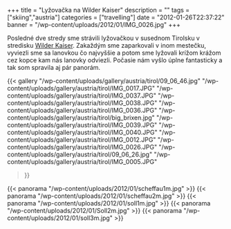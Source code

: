 +++
title = "Lyžovačka na Wilder Kaiser"
description = ""
tags = ["skiing","austria"]
categories = ["travelling"]
date = "2012-01-26T22:37:22"
banner = "/wp-content/uploads/2012/01/IMG_0026.jpg"
+++

Posledné dve stredy sme strávili lyžovačkou v susednom Tirolsku v stredisku <a title="SkiWelt Wilder
Kaiser" href="http://www.skiwelt.at" target="_blank">Wilder Kaiser</a>. Zakaždým sme zaparkovali v inom mestečku, vyviezli sme sa lanovkou čo najvyššie a potom sme lyžovali
krížom krážom cez kopce kam nás lanovky odviezli. Počasie nám vyšlo úplne fantasticky a tak som
spravila aj pár panorám.

{{< gallery
    "/wp-content/uploads/gallery/austria/tirol/09_06_46.jpg"
    "/wp-content/uploads/gallery/austria/tirol/IMG_0017.JPG"
    "/wp-content/uploads/gallery/austria/tirol/IMG_0037.JPG"
    "/wp-content/uploads/gallery/austria/tirol/IMG_0038.JPG"
    "/wp-content/uploads/gallery/austria/tirol/IMG_0036.JPG"
    "/wp-content/uploads/gallery/austria/tirol/big_brixen.jpg"
    "/wp-content/uploads/gallery/austria/tirol/IMG_0039.JPG"
    "/wp-content/uploads/gallery/austria/tirol/IMG_0040.JPG"
    "/wp-content/uploads/gallery/austria/tirol/IMG_0012.JPG"
    "/wp-content/uploads/gallery/austria/tirol/IMG_0026.JPG"
    "/wp-content/uploads/gallery/austria/tirol/09_06_26.jpg"
    "/wp-content/uploads/gallery/austria/tirol/IMG_0005.JPG"
>}}

{{< panorama "/wp-content/uploads/2012/01/scheffau1m.jpg"  >}}
{{< panorama "/wp-content/uploads/2012/01/scheffau2m.jpg"  >}}
{{< panorama "/wp-content/uploads/2012/01/soll1m.jpg"  >}}
{{< panorama "/wp-content/uploads/2012/01/Soll2m.jpg"  >}}
{{< panorama "/wp-content/uploads/2012/01/soll3m.jpg"  >}}